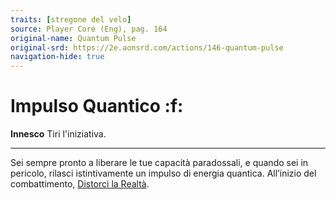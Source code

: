 ```yaml
---
traits: [stregone del velo]
source: Player Core (Eng), pag. 164
original-name: Quantum Pulse
original-srd: https://2e.aonsrd.com/actions/146-quantum-pulse
navigation-hide: true
---
```


# Impulso Quantico :f:

**Innesco** Tiri l'iniziativa.

---

Sei sempre pronto a liberare le tue capacità paradossali, e quando sei in
pericolo, rilasci istintivamente un impulso di energia quantica. All’inizio del
combattimento, [Distorci la Realtà](/azioni/distorcere-la-realta).
